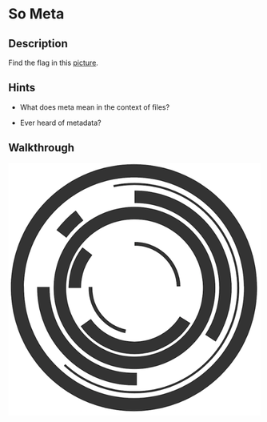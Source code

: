 # So Meta

## Description

Find the flag in this [picture](https://jupiter.challenges.picoctf.org/static/00efdf2961da1e21470ffc0d496c3cc2/pico_img.png "Pico CTF link to download challenge image").

## Hints

* What does meta mean in the context of files?

* Ever heard of metadata?

## Walkthrough

![So Meta Challenge Image](./pico_img.png "So Meta challenge image")
